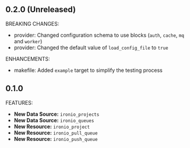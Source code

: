 ## 0.2.0 (Unreleased)

BREAKING CHANGES:

* provider: Changed configuration schema to use blocks (`auth`, `cache`, `mq` and `worker`)
* provider: Changed the default value of `load_config_file` to `true`

ENHANCEMENTS:

* makefile: Added `example` target to simplify the testing process

## 0.1.0

FEATURES:

* **New Data Source:** `ironio_projects`
* **New Data Source:** `ironio_queues`
* **New Resource:** `ironio_project`
* **New Resource:** `ironio_pull_queue`
* **New Resource:** `ironio_push_queue`

